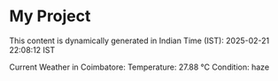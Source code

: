 # My Project

This content is dynamically generated in Indian Time (IST): 2025-02-21 22:08:12 IST


Current Weather in Coimbatore:
Temperature: 27.88 °C
Condition: haze
